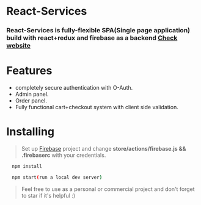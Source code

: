 # React-Services

### React-Services is fully-flexible SPA(Single page application) build with react+redux and firebase as a backend [Check website](https://food-ordering-6ccba.firebaseapp.com/)

# Features
* completely secure authentication with O-Auth.
* Admin panel.
* Order panel.
* Fully functional cart+checkout system with client side validation.



# Installing

>Set up [Firebase](https://firebase.google.com/) project  and change  **store/actions/firebase.js && .firebaserc** with your credentials.




```bash
  npm install

  npm start(run a local dev server)
```
>Feel free to use as a personal or commercial project and don't forget to star if it's helpful :)